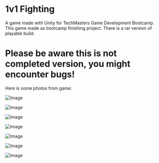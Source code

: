 # 1v1 Fighting
 A game made with Unity for TechMasters Game Development Bootcamp. This game made as bootcamp finishing project.
 There is a rar version of playable build.
 # Please be aware this is not completed version, you might encounter bugs!
 Here is some photos from game:
 
![Image](https://i.hizliresim.com/akiuvu2.PNG)
 

![Image](https://i.hizliresim.com/jtxsti0.PNG)

 
![Image](https://i.hizliresim.com/10xf5d7.PNG)

 
![Image](https://i.hizliresim.com/3220aqf.PNG)

 
![Image](https://i.hizliresim.com/asg40qv.PNG)

 
![Image](https://i.hizliresim.com/2vrxt2f.PNG)

 
![Image](https://i.hizliresim.com/o65ufa7.PNG)

 
 
